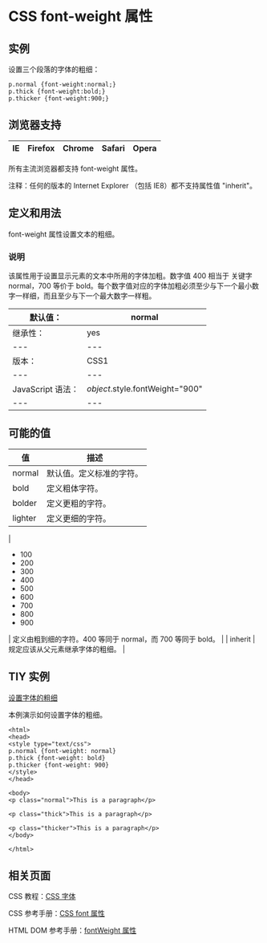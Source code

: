 # CSS font-weight 属性



## 实例

设置三个段落的字体的粗细：

```
p.normal {font-weight:normal;}
p.thick {font-weight:bold;}
p.thicker {font-weight:900;}

```

## 浏览器支持

| IE | Firefox | Chrome | Safari | Opera |
| --- | --- | --- | --- | --- |

所有主流浏览器都支持 font-weight 属性。

注释：任何的版本的 Internet Explorer （包括 IE8）都不支持属性值 "inherit"。

## 定义和用法

font-weight 属性设置文本的粗细。

### 说明

该属性用于设置显示元素的文本中所用的字体加粗。数字值 400 相当于 关键字 normal，700 等价于 bold。每个数字值对应的字体加粗必须至少与下一个最小数字一样细，而且至少与下一个最大数字一样粗。

| 默认值： | normal |
| --- | --- |
| 继承性： | yes |
| --- | --- |
| 版本： | CSS1 |
| --- | --- |
| JavaScript 语法： | _object_.style.fontWeight="900" |
| --- | --- |

## 可能的值

| 值 | 描述 |
| --- | --- |
| normal | 默认值。定义标准的字符。 |
| bold | 定义粗体字符。 |
| bolder | 定义更粗的字符。 |
| lighter | 定义更细的字符。 |
| 

*   100
*   200
*   300
*   400
*   500
*   600
*   700
*   800
*   900

 | 定义由粗到细的字符。400 等同于 normal，而 700 等同于 bold。 |
| inherit | 规定应该从父元素继承字体的粗细。 |

## TIY 实例

[设置字体的粗细](/tiy/t.asp?f=csse_font-weight)

本例演示如何设置字体的粗细。

```
<html>
<head>
<style type="text/css">
p.normal {font-weight: normal}
p.thick {font-weight: bold}
p.thicker {font-weight: 900}
</style>
</head>

<body>
<p class="normal">This is a paragraph</p>

<p class="thick">This is a paragraph</p>

<p class="thicker">This is a paragraph</p>
</body>

</html>

```

## 相关页面

CSS 教程：[CSS 字体](/css/css_font.asp "CSS 字体")

CSS 参考手册：[CSS font 属性](/cssref/pr_font_font.asp "CSS font 属性")

HTML DOM 参考手册：[fontWeight 属性](/jsref/prop_style_fontweight.asp "HTML DOM fontWeight 属性")



